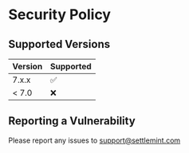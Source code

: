 # Security Policy

## Supported Versions

| Version | Supported          |
| ------- | ------------------ |
| 7.x.x   | :white_check_mark: |
| < 7.0   | :x:                |

## Reporting a Vulnerability

Please report any issues to support@settlemint.com
